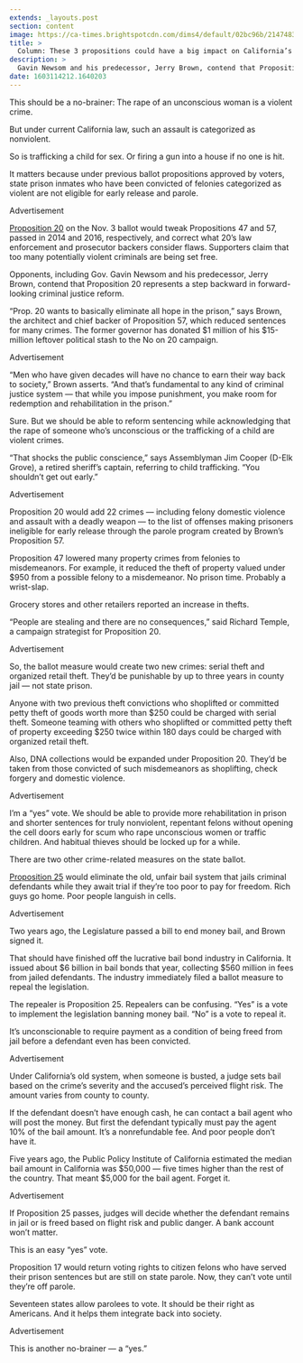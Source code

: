 ```yaml
--- 
extends: _layouts.post 
section: content 
image: https://ca-times.brightspotcdn.com/dims4/default/02bc96b/2147483647/strip/true/crop/2047x1075+0+38/resize/1200x630!/quality/90/?url=https%3A%2F%2Fcalifornia-times-brightspot.s3.amazonaws.com%2Fb0%2Fe4%2F18192f6b57603c61772a7179bab8%2Fla-1534805691-ef35ptopl8-snap-image 
title: > 
  Column: These 3 propositions could have a big impact on California’s criminal justice system 
description: > 
  Gavin Newsom and his predecessor, Jerry Brown, contend that Proposition 20 represents a step backward in forward-looking criminal justice reform.But we should be able to reform sentencing while acknowledging that the rape of someone who’s unconscious or the trafficking of a child are violent crimes.“People are stealing and there are no consequences,” said Richard Temple, a campaign strategist for Proposition 20.They’d be punishable by up to three years in county jail — not state prison.This is an easy “yes” vote. 
date: 1603114212.1640203 
--- 
```

<div><p>This should be a no-brainer: The rape of an unconscious woman is a violent crime.</p><p>But under current California law, such an assault is categorized as nonviolent.</p><p>So is trafficking a child for sex. Or firing a gun into a house if no one is hit.</p><p>It matters because under previous ballot propositions approved by voters, state prison inmates who have been convicted of felonies categorized as violent are not eligible for early release and parole.</p><p class="google-dfp-ad-caption">Advertisement</p>
    <p id="google-ad6828a982-6a4d-4741-b5d4-9d57ac4f7f61" class="google-dfp-ad injected">
        <p class="google-dfp-ad-placeholder"></p>
    </p>
<p><a class="link" href="https://www.latimes.com/california/story/2020-10-16/proposition-20-criminal-justice-reform-changes-california" target="_blank">Proposition 20</a> on the Nov. 3 ballot would tweak Propositions 47 and 57, passed in 2014 and 2016, respectively, and correct what 20&#8217;s law enforcement and prosecutor backers consider flaws. Supporters claim that too many potentially violent criminals are being set free.</p><p>Opponents, including Gov. Gavin Newsom and his predecessor, Jerry Brown, contend that Proposition 20 represents a step backward in forward-looking criminal justice reform.</p><p>&#8220;Prop. 20 wants to basically eliminate all hope in the prison,&#8221; says Brown, the architect and chief backer of Proposition 57, which reduced sentences for many crimes. The former governor has donated $1 million of his $15-million leftover political stash to the No on 20 campaign.</p><p class="google-dfp-ad-caption">Advertisement</p>
    <p id="google-ada2acac13-0b28-4940-adc2-5be46fbd3bd0" class="google-dfp-ad injected">
        <p class="google-dfp-ad-placeholder"></p>
    </p>
<p></p><p id="nativo_1"></p><p>&#8220;Men who have given decades will have no chance to earn their way back to society,&#8221; Brown asserts. &#8220;And that&#8217;s fundamental to any kind of criminal justice system &#8212; that while you impose punishment, you make room for redemption and rehabilitation in the prison.&#8221;</p><p>Sure. But we should be able to reform sentencing while acknowledging that the rape of someone who&#8217;s unconscious or the trafficking of a child are violent crimes.</p><p>&#8220;That shocks the public conscience,&#8221; says Assemblyman Jim Cooper (D-Elk Grove), a retired sheriff&#8217;s captain, referring to child trafficking. &#8220;You shouldn&#8217;t get out early.&#8221;</p><p class="google-dfp-ad-caption">Advertisement</p>
    <p id="google-ad0d35a392-fa41-4359-b524-1cdebccde68a" class="google-dfp-ad injected">
        <p class="google-dfp-ad-placeholder"></p>
    </p>
<p>Proposition 20 would add 22 crimes &#8212; including felony domestic violence and assault with a deadly weapon &#8212; to the list of offenses making prisoners ineligible for early release through the parole program created by Brown&#8217;s Proposition 57.</p><p>Proposition 47 lowered many property crimes from felonies to misdemeanors. For example, it reduced the theft of property valued under $950 from a possible felony to a misdemeanor. No prison time. Probably a wrist-slap.</p><p>Grocery stores and other retailers reported an increase in thefts.</p><p>&#8220;People are stealing and there are no consequences,&#8221; said Richard Temple, a campaign strategist for Proposition 20.</p><p class="google-dfp-ad-caption">Advertisement</p>
    <p id="google-ad204fd2fb-e246-4256-9d15-1b0372a62ad4" class="google-dfp-ad injected">
        <p class="google-dfp-ad-placeholder"></p>
    </p>
<p></p><p>So, the ballot measure would create two new crimes: serial theft and organized retail theft. They&#8217;d be punishable by up to three years in county jail &#8212; not state prison.</p><p>Anyone with two previous theft convictions who shoplifted or committed petty theft of goods worth more than $250 could be charged with serial theft. Someone teaming with others who shoplifted or committed petty theft of property exceeding $250 twice within 180 days could be charged with organized retail theft.</p><p>Also, DNA collections would be expanded under Proposition 20. They&#8217;d be taken from those convicted of such misdemeanors as shoplifting, check forgery and domestic violence.</p><p class="google-dfp-ad-caption">Advertisement</p>
    <p id="google-ad9b524efc-e530-4c91-be1e-cc995e7dfc45" class="google-dfp-ad injected">
        <p class="google-dfp-ad-placeholder"></p>
    </p>
<p>I&#8217;m a &#8220;yes&#8221; vote. We should be able to provide more rehabilitation in prison and shorter sentences for truly nonviolent, repentant felons without opening the cell doors early for scum who rape unconscious women or traffic children. And habitual thieves should be locked up for a while.</p><p>There are two other crime-related measures on the state ballot.</p><p><a class="link" href="https://www.latimes.com/california/story/2020-09-14/california-voters-referendum-end-cash-bail-system-proposition-25" target="_blank">Proposition 25</a> would eliminate the old, unfair bail system that jails criminal defendants while they await trial if they&#8217;re too poor to pay for freedom. Rich guys go home. Poor people languish in cells.</p><p class="google-dfp-ad-caption">Advertisement</p>
    <p id="google-ad91b65d3d-824d-481c-bce9-fdd7f5b3b7cc" class="google-dfp-ad injected">
        <p class="google-dfp-ad-placeholder"></p>
    </p>
<p>Two years ago, the Legislature passed a bill to end money bail, and Brown signed it.</p><p>That should have finished off the lucrative bail bond industry in California. It issued about $6 billion in bail bonds that year, collecting $560 million in fees from jailed defendants. The industry immediately filed a ballot measure to repeal the legislation.</p><p>The repealer is Proposition 25. Repealers can be confusing. &#8220;Yes&#8221; is a vote to implement the legislation banning money bail. &#8220;No&#8221; is a vote to repeal it.</p><p>It&#8217;s unconscionable to require payment as a condition of being freed from jail before a defendant even has been convicted.</p><p class="google-dfp-ad-caption">Advertisement</p>
    <p id="google-ad628e23a6-c354-4ce7-9563-a45e27319922" class="google-dfp-ad injected">
        <p class="google-dfp-ad-placeholder"></p>
    </p>
<p>Under California&#8217;s old system, when someone is busted, a judge sets bail based on the crime&#8217;s severity and the accused&#8217;s perceived flight risk. The amount varies from county to county.</p><p>If the defendant doesn&#8217;t have enough cash, he can contact a bail agent who will post the money. But first the defendant typically must pay the agent 10% of the bail amount. It&#8217;s a nonrefundable fee. And poor people don&#8217;t have it.</p><p>Five years ago, the Public Policy Institute of California estimated the median bail amount in California was $50,000 &#8212; five times higher than the rest of the country. That meant $5,000 for the bail agent. Forget it.</p><p class="google-dfp-ad-caption">Advertisement</p>
    <p id="google-ad34883cc1-7d08-4058-8b46-fa10e4df276e" class="google-dfp-ad injected">
        <p class="google-dfp-ad-placeholder"></p>
    </p>
<p>If Proposition 25 passes, judges will decide whether the defendant remains in jail or is freed based on flight risk and public danger. A bank account won&#8217;t matter.</p><p>This is an easy &#8220;yes&#8221; vote.</p><p>Proposition 17 would return voting rights to citizen felons who have served their prison sentences but are still on state parole. Now, they can&#8217;t vote until they&#8217;re off parole.</p><p>Seventeen states allow parolees to vote. It should be their right as Americans. And it helps them integrate back into society.</p><p class="google-dfp-ad-caption">Advertisement</p>
    <p id="google-adfc04d11d-38df-48a5-9b45-4816174cfae9" class="google-dfp-ad injected">
        <p class="google-dfp-ad-placeholder"></p>
    </p>
<p>This is another no-brainer &#8212; a &#8220;yes.&#8221;</p></div>